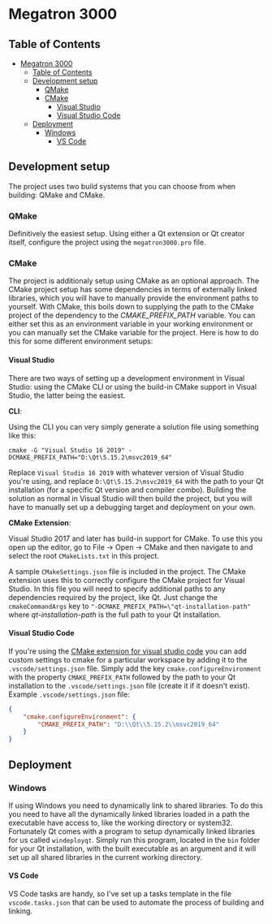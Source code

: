 # Megatron 3000
## Table of Contents
- [Megatron 3000](#megatron-3000)
  - [Table of Contents](#table-of-contents)
  - [Development setup](#development-setup)
    - [QMake](#qmake)
    - [CMake](#cmake)
      - [Visual Studio](#visual-studio)
      - [Visual Studio Code](#visual-studio-code)
  - [Deployment](#deployment)
    - [Windows](#windows)
      - [VS Code](#vs-code)
## Development setup
The project uses two build systems that you can choose from when building: QMake and CMake.

### QMake
Definitively the easiest setup. Using either a Qt extension or Qt creator itself, configure the project using the `megatron3000.pro` file.

### CMake
The project is additionaly setup using CMake as an optional approach. The CMake project setup has some dependencies in terms of externally linked libraries, which you will have to manually provide the environment paths to yourself. With CMake, this boils down to supplying the path to the CMake project of the dependency to the *CMAKE_PREFIX_PATH* variable. You can either set this as an environment variable in your working environment or you can manually set the CMake variable for the project. Here is how to do this for some different environment setups:

#### Visual Studio
There are two ways of setting up a development environment in Visual Studio: using the CMake CLI or using the build-in CMake support in Visual Studio, the latter being the easiest.

**CLI**:

Using the CLI you can very simply generate a solution file using something like this:
```
cmake -G "Visual Studio 16 2019" -DCMAKE_PREFIX_PATH="D:\Qt\5.15.2\msvc2019_64"
```
Replace `Visual Studio 16 2019` with whatever version of Visual Studio you're using, and replace `D:\Qt\5.15.2\msvc2019_64` with the path to your Qt installation (for a specific Qt version and compiler combo). Building the solution as normal in Visual Studio will then build the project, but you will have to manually set up a debugging target and deployment on your own.

**CMake Extension**:

Visual Studio 2017 and later has build-in support for CMake. To use this you open up the editor, go to File -> Open -> CMake and then navigate to and select the root `CMakeLists.txt` in this project.

A sample `CMakeSettings.json` file is included in the project. The CMake extension uses this to correctly configure the CMake project for Visual Studio. In this file you will need to specify additional paths to any dependencies required by the project, like Qt. Just change the `cmakeCommandArgs` key to `"-DCMAKE_PREFIX_PATH=\"qt-installation-path"` where *qt-installation-path* is the full path to your Qt installation.

#### Visual Studio Code
If you're using the [CMake extension for visual studio code](https://marketplace.visualstudio.com/items?itemName=twxs.cmake) you can add custom settings to cmake for a particular workspace by adding it to the `.vscode/settings.json` file. Simply add the key `cmake.configureEnvironment` with the property `CMAKE_PREFIX_PATH` followed by the path to your Qt installation to the `.vscode/settings.json` file (create it if it doesn't exist). Example `.vscode/settings.json` file:
```json
{
    "cmake.configureEnvironment": {
        "CMAKE_PREFIX_PATH": "D:\\Qt\\5.15.2\\msvc2019_64"
    }
}
```

## Deployment
### Windows
If using Windows you need to dynamically link to shared libraries. To do this you need to have all the dynamically linked libraries loaded in a path the executable have access to, like the working directory or system32. Fortunately Qt comes with a program to setup dynamically linked libraries for us called `windeployqt`. Simply run this program, located in the `bin` folder for your Qt installation, with the built executable as an argument and it will set up all shared libraries in the current working directory.

#### VS Code
VS Code tasks are handy, so I've set up a tasks template in the file `vscode.tasks.json` that can be used to automate the process of building and linking.